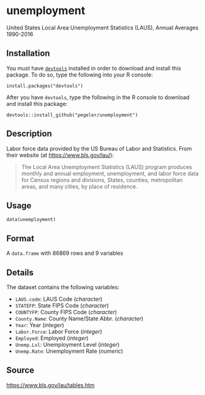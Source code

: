 # unemployment
United States Local Area Unemployment Statistics (LAUS), Annual Averages 1990-2016

## Installation

You must have [`devtools`](https://cran.r-project.org/web/packages/devtools/index.html) installed in order to download and install this package. To do so, type the following into your R console:

    install.packages("devtools")

After you have `devtools`, type the following in the R console to download and install this package:

    devtools::install_github("pegeler/unemployment")

## Description

Labor force data provided by the US Bureau of Labor and Statistics. From their website (at <https://www.bls.gov/lau/>):

> The Local Area Unemployment Statistics (LAUS) program produces monthly and annual employment, unemployment, and labor force data for Census regions and divisions, States, counties, metropolitan areas, and many cities, by place of residence.

## Usage

    data(unemployment)

## Format

A `data.frame` with 86869 rows and 9 variables

## Details

The dataset contains the following variables:

- `LAUS.code`: LAUS Code (*character*)
- `STATEFP`: State FIPS Code (*character*)
- `COUNTYFP`: County FIPS Code (*character*)
- `County.Name`: County Name/State Abbr. (*character*)
- `Year`: Year (*integer*)
- `Labor.Force`: Labor Force (*integer*)
- `Employed`: Employed (*integer*)
- `Unemp.Lvl`: Unemployment Level (*integer*)
- `Unemp.Rate`: Unemployment Rate (*numeric*)

## Source

<https://www.bls.gov/lau/tables.htm>
